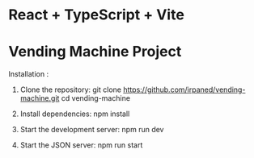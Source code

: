 # React + TypeScript + Vite

# Vending Machine Project

Installation :

1. Clone the repository:
   git clone https://github.com/irpaned/vending-machine.git
   cd vending-machine

2. Install dependencies:
   npm install

3. Start the development server:
   npm run dev

4. Start the JSON server:
   npm run start
